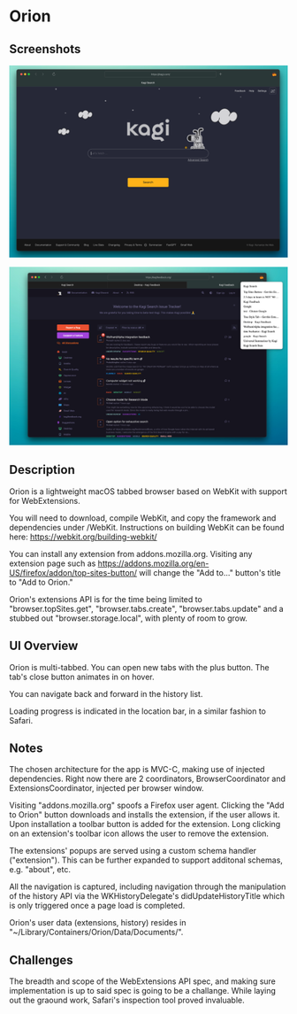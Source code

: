 # Orion

## Screenshots

![Screenshot 1](/Screenshots/browser.png)

![Screenshot 2](/Screenshots/extension.png)


## Description

Orion is a lightweight macOS tabbed browser based on WebKit with support for WebExtensions.

You will need to download, compile WebKit, and copy the framework and dependencies under /WebKit. Instructions on building WebKit can be found here: https://webkit.org/building-webkit/

You can install any extension from addons.mozilla.org. Visiting any extension page such as https://addons.mozilla.org/en-US/firefox/addon/top-sites-button/ will change the "Add to..." button's title to "Add to Orion."

Orion's extensions API is for the time being limited to "browser.topSites.get", "browser.tabs.create", "browser.tabs.update" and a stubbed out "browser.storage.local", with plenty of room to grow.


## UI Overview

Orion is multi-tabbed. You can open new tabs with the plus button. The tab's close button animates in on hover.

You can navigate back and forward in the history list.

Loading progress is indicated in the location bar, in a similar fashion to Safari.


## Notes

The chosen architecture for the app is MVC-C, making use of injected dependencies. Right now there are 2 coordinators, BrowserCoordinator and ExtensionsCoordinator, injected per browser window.

Visiting "addons.mozilla.org" spoofs a Firefox user agent. Clicking the "Add to Orion" button downloads and installs the extension, if the user allows it. Upon installation a toolbar button is added for the extension. Long clicking on an extension's toolbar icon allows the user to remove the extension.

The extensions' popups are served using a custom schema handler ("extension"). This can be further expanded to support additonal schemas, e.g. "about", etc.

All the navigation is captured, including navigation through the manipulation of the history API via the WKHistoryDelegate's didUpdateHistoryTitle which is only triggered once a page load is completed.

Orion's user data (extensions, history) resides in "~/Library/Containers/Orion/Data/Documents/".


## Challenges

The breadth and scope of the WebExtensions API spec, and making sure implementation is up to said spec is going to be a challange. While laying out the graound work, Safari's inspection tool proved invaluable.